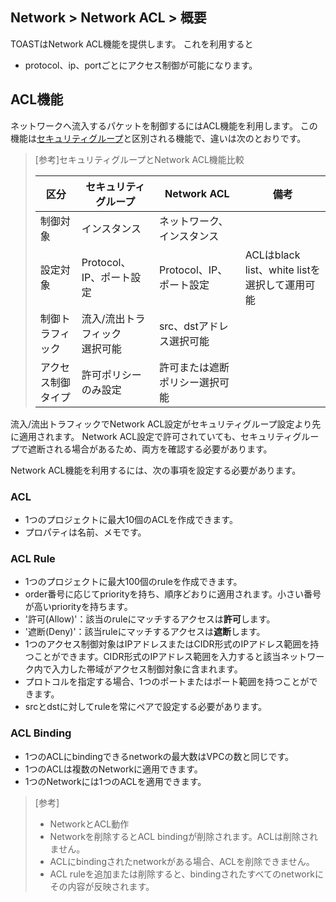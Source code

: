 ## Network > Network ACL > 概要

TOASTはNetwork ACL機能を提供します。
これを利用すると
- protocol、ip、portごとにアクセス制御が可能になります。


## ACL機能

ネットワークへ流入するパケットを制御するにはACL機能を利用します。
この機能は[セキュリティグループ](/Network/VPC/ko/console-guide/#_8)と区別される機能で、違いは次のとおりです。

> [参考]セキュリティグループとNetwork ACL機能比較
>
> | 区分 | セキュリティグループ | Network ACL | 備考 |
> |--|--|--|--|
> | 制御対象 | インスタンス | ネットワーク、インスタンス | |
> | 設定対象 | Protocol、IP、ポート設定 | Protocol、IP、ポート設定 | ACLはblack list、white listを選択して運用可能 |
> | 制御トラフィック | 流入/流出トラフィック<br>選択可能 | src、dstアドレス選択可能 |
> | アクセス制御タイプ | 許可ポリシーのみ設定 | 許可または遮断ポリシー選択可能 |

流入/流出トラフィックでNetwork ACL設定がセキュリティグループ設定より先に適用されます。
Network ACL設定で許可されていても、セキュリティグループで遮断される場合があるため、両方を確認する必要があります。

Network ACL機能を利用するには、次の事項を設定する必要があります。

### ACL
* 1つのプロジェクトに最大10個のACLを作成できます。
* プロパティは名前、メモです。


### ACL Rule
* 1つのプロジェクトに最大100個のruleを作成できます。
* order番号に応じてpriorityを持ち、順序どおりに適用されます。小さい番号が高いpriorityを持ちます。
* '許可(Allow)'：該当のruleにマッチするアクセスは<b>許可</b>します。
* '遮断(Deny)'：該当ruleにマッチするアクセスは<b>遮断</b>します。
* 1つのアクセス制御対象はIPアドレスまたはCIDR形式のIPアドレス範囲を持つことができます。CIDR形式のIPアドレス範囲を入力すると該当ネットワーク内で入力した帯域がアクセス制御対象に含まれます。
* プロトコルを指定する場合、1つのポートまたはポート範囲を持つことができます。
* srcとdstに対してruleを常にペアで設定する必要があります。


### ACL Binding
* 1つのACLにbindingできるnetworkの最大数はVPCの数と同じです。
* 1つのACLは複数のNetworkに適用できます。
* 1つのNetworkには1つのACLを適用できます。

> [参考]
>* NetworkとACL動作
> * Networkを削除するとACL bindingが削除されます。ACLは削除されません。
> * ACLにbindingされたnetworkがある場合、ACLを削除できません。
> * ACL ruleを追加または削除すると、bindingされたすべてのnetworkにその内容が反映されます。
